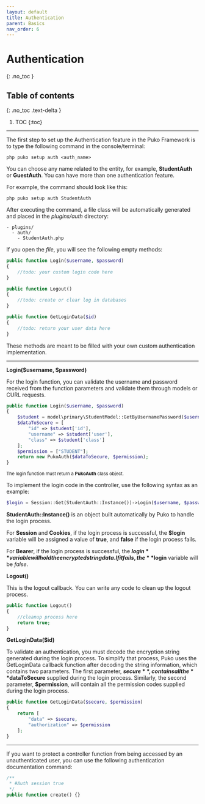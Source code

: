 ```yaml
---
layout: default
title: Authentication
parent: Basics
nav_order: 6
---
```


# Authentication
{: .no_toc }

## Table of contents
{: .no_toc .text-delta }

1. TOC
{:toc}

---

The first step to set up the Authentication feature in the Puko Framework is to type the following command in the console/terminal:

```text
php puko setup auth <auth_name>
```

You can choose any name related to the entity, for example, **StudentAuth** or **GuestAuth**. You can have more than one authentication feature.

For example, the command should look like this:

```text
php puko setup auth StudentAuth
```

After executing the command, a file class will be automatically generated and placed in the _plugins/auth_ directory:

```text
- plugins/
  - auth/
    - StudentAuth.php
```

If you open the _file_, you will see the following empty methods:

```php
public function Login($username, $password)
{
    //todo: your custom login code here
}

public function Logout()
{
    //todo: create or clear log in databases
}

public function GetLoginData($id)
{
    //todo: return your user data here
}
```

These methods are meant to be filled with your own custom authentication implementation.

---

**Login($username, $password)**

For the login function, you can validate the username and password received from the function parameters and validate them through models or CURL requests.

```php
public function Login($username, $password)
{
    $student = model\primary\StudentModel::GetByUsernamePassword($username, $password);
    $dataToSecure = [
        "id" => $student['id'],
        "username" => $student['user'],
        "class" => $student['class']
    ];
    $permission = ["STUDENT"];
    return new PukoAuth($dataToSecure, $permission);
}
```

<small>The login function must return a **PukoAuth** class object.</small>

To implement the login code in the controller, use the following syntax as an example:

```php
$login = Session::Get(StudentAuth::Instance())->Login($username, $password);
```

**StudentAuth::Instance()** is an object built automatically by Puko to handle the login process.

For **Session** and **Cookies**, if the login process is successful, the **$login** variable will be assigned a value of **true**, and **false** if the login process fails.

For **Bearer**, if the login process is successful, the **$login** variable will hold the encrypted string data. If it fails, the **$login** variable will be _false_.

**Logout()**

This is the logout callback. You can write any code to clean up the logout process.

```php
public function Logout()
{
    //cleanup process here
    return true;
}
```

**GetLoginData($id)**

To validate an authentication, you must decode the encryption string generated during the login process. 
To simplify that process, Puko uses the GetLoginData callback function after decoding the string information, which contains two parameters. 
The first parameter, **$secure**, contains all the **$dataToSecure** supplied during the login process. 
Similarly, the second parameter, **$permission**, will contain all the permission codes supplied during the login process.
 
```php
public function GetLoginData($secure, $permission)
{
    return [
        "data" => $secure,
        "authorization" => $permission
    ];
}
```

---

If you want to protect a controller function from being accessed by an unauthenticated user, 
you can use the following authentication documentation command:

```php
/**
 * #Auth session true
 */
public function create() {}
```
